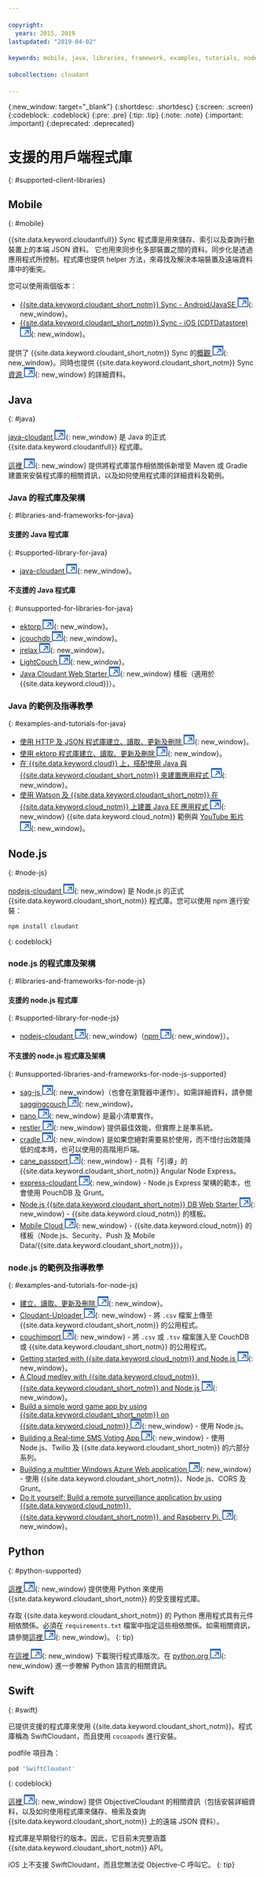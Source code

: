 ```yaml
---

copyright:
  years: 2015, 2019
lastupdated: "2019-04-02"

keywords: mobile, java, libraries, framework, examples, tutorials, node.js, python, swift

subcollection: cloudant

---
```


{:new_window: target="_blank"}
{:shortdesc: .shortdesc}
{:screen: .screen}
{:codeblock: .codeblock}
{:pre: .pre}
{:tip: .tip}
{:note: .note}
{:important: .important}
{:deprecated: .deprecated}

<!-- Acrolinx: 2017-05-10 -->

# 支援的用戶端程式庫
{: #supported-client-libraries}

## Mobile
{: #mobile}

{{site.data.keyword.cloudantfull}} Sync 程式庫是用來儲存、索引以及查詢行動裝置上的本端 JSON 資料。
它也用來同步化多部裝置之間的資料。同步化是透過應用程式所控制。程式庫也提供 helper 方法，來尋找及解決本端裝置及遠端資料庫中的衝突。

您可以使用兩個版本：

-   [{{site.data.keyword.cloudant_short_notm}} Sync - Android/JavaSE ![外部鏈結圖示](../images/launch-glyph.svg "外部鏈結圖示")](https://github.com/cloudant/sync-android){: new_window}。
-   [{{site.data.keyword.cloudant_short_notm}} Sync - iOS (CDTDatastore) ![外部鏈結圖示](../images/launch-glyph.svg "外部鏈結圖示")](https://github.com/cloudant/CDTDatastore){: new_window}。

提供了 {{site.data.keyword.cloudant_short_notm}} Sync 的[概觀 ![外部鏈結圖示](../images/launch-glyph.svg "外部鏈結圖示")](https://cloudant.com/product/cloudant-features/sync/){: new_window}。同時也提供 {{site.data.keyword.cloudant_short_notm}} Sync [資源 ![外部鏈結圖示](../images/launch-glyph.svg "外部鏈結圖示")](https://cloudant.com/cloudant-sync-resources/){: new_window} 的詳細資料。

## Java
{: #java}

[java-cloudant ![外部鏈結圖示](../images/launch-glyph.svg "外部鏈結圖示")](https://github.com/cloudant/java-cloudant){: new_window} 是 Java 的正式 {{site.data.keyword.cloudantfull}} 程式庫。

[這裡 ![外部鏈結圖示](../images/launch-glyph.svg "外部鏈結圖示")](https://github.com/cloudant/java-cloudant#installation-and-usage){: new_window} 提供將程式庫當作相依關係新增至 Maven 或 Gradle 建置來安裝程式庫的相關資訊，以及如何使用程式庫的詳細資料及範例。

### Java 的程式庫及架構
{: #libraries-and-frameworks-for-java}

#### 支援的 Java 程式庫
{: #supported-library-for-java}

-   [java-cloudant ![外部鏈結圖示](../images/launch-glyph.svg "外部鏈結圖示")](https://github.com/cloudant/java-cloudant){: new_window}。

#### 不支援的 Java 程式庫
{: #unsupported-for-libraries-for-java}

-   [ektorp ![外部鏈結圖示](../images/launch-glyph.svg "外部鏈結圖示")](https://helun.github.io/Ektorp/reference_documentation.html){: new_window}。
-   [jcouchdb ![外部鏈結圖示](../images/launch-glyph.svg "外部鏈結圖示")](http://code.google.com/p/jcouchdb/){: new_window}。
-   [jrelax ![外部鏈結圖示](../images/launch-glyph.svg "外部鏈結圖示")](https://github.com/isterin/jrelax){: new_window}。
-   [LightCouch ![外部鏈結圖示](../images/launch-glyph.svg "外部鏈結圖示")](http://www.lightcouch.org/){: new_window}。
-   [Java Cloudant Web Starter ![外部鏈結圖示](../images/launch-glyph.svg "外部鏈結圖示")](https://ace.ng.bluemix.net/#/store/cloudOEPaneId=store&appTemplateGuid=CloudantJavaBPTemplate&fromCatalog=true){: new_window} 樣板（適用於 {{site.data.keyword.cloud}}）。

### Java 的範例及指導教學
{: #examples-and-tutorials-for-java}

-   [使用 HTTP 及 JSON 程式庫建立、讀取、更新及刪除 ![外部鏈結圖示](../images/launch-glyph.svg "外部鏈結圖示")](https://github.com/cloudant/haengematte/tree/master/java){: new_window}。
-   [使用 ektorp 程式庫建立、讀取、更新及刪除 ![外部鏈結圖示](../images/launch-glyph.svg "外部鏈結圖示")](https://github.com/cloudant/haengematte/tree/master/java/CrudWithEktorp){: new_window}。
-   [在 {{site.data.keyword.cloud}} 上，搭配使用 Java 與 {{site.data.keyword.cloudant_short_notm}} 來建置應用程式 ![外部鏈結圖示](../images/launch-glyph.svg "外部鏈結圖示")](https://cloudant.com/blog/building-apps-using-java-with-cloudant-on-ibm-bluemix/){: new_window}。
-   [使用 Watson 及 {{site.data.keyword.cloudant_short_notm}} 在 {{site.data.keyword.cloud_notm}} 上建置 Java EE 應用程式 ![外部鏈結圖示](../images/launch-glyph.svg "外部鏈結圖示")](https://developer.ibm.com/bluemix/2014/10/17/building-java-ee-app-ibm-bluemix-using-watson-cloudant/){: new_window} {{site.data.keyword.cloud_notm}} 範例與 [YouTube 影片 ![外部鏈結圖示](../images/launch-glyph.svg "外部鏈結圖示")](https://www.youtube.com/watch?feature=youtu.be&v=9AFMY6m0LIU&app=desktop){: new_window}。


## Node.js
{: #node-js}

[nodejs-cloudant ![外部鏈結圖示](../images/launch-glyph.svg "外部鏈結圖示")](https://github.com/cloudant/nodejs-cloudant){: new_window} 是 Node.js 的正式 {{site.data.keyword.cloudant_short_notm}} 程式庫。您可以使用 npm 進行安裝：

```sh
npm install cloudant
```
{: codeblock}

### node.js 的程式庫及架構
{: #libraries-and-frameworks-for-node-js}

#### 支援的 node.js 程式庫
{: #supported-library-for-node-js}

-   [nodejs-cloudant ![外部鏈結圖示](../images/launch-glyph.svg "外部鏈結圖示")](https://github.com/cloudant/nodejs-cloudant){: new_window}（[npm ![外部鏈結圖示](../images/launch-glyph.svg "外部鏈結圖示")](https://www.npmjs.com/package/@cloudant/cloudant){: new_window}）。

#### 不支援的 node.js 程式庫及架構
{: #unsupported-libraries-and-frameworks-for-node-js-supported}

-   [sag-js ![外部鏈結圖示](../images/launch-glyph.svg "外部鏈結圖示")](https://github.com/sbisbee/sag-js){: new_window}（也會在瀏覽器中運作）。如需詳細資料，請參閱 [saggingcouch ![外部鏈結圖示](../images/launch-glyph.svg "外部鏈結圖示")](https://github.com/sbisbee/saggingcouch.com){: new_window}。
-   [nano ![外部鏈結圖示](../images/launch-glyph.svg "外部鏈結圖示")](https://github.com/dscape/nano){: new_window} 是最小清單實作。
-   [restler ![外部鏈結圖示](../images/launch-glyph.svg "外部鏈結圖示")](https://github.com/danwrong/restler){: new_window} 提供最佳效能，但實際上是準系統。
-   [cradle ![外部鏈結圖示](../images/launch-glyph.svg "外部鏈結圖示")](https://github.com/flatiron/cradle){: new_window} 是如果您絕對需要易於使用，而不惜付出效能降低的成本時，也可以使用的高階用戶端。
-   [cane_passport ![外部鏈結圖示](../images/launch-glyph.svg "外部鏈結圖示")](https://github.com/ddemichele/cane_passport){: new_window} - 具有「引導」的 {{site.data.keyword.cloudant_short_notm}} Angular Node Express。
-   [express-cloudant ![外部鏈結圖示](../images/launch-glyph.svg "外部鏈結圖示")](https://github.com/cloudant-labs/express-cloudant){: new_window} - Node.js Express 架構的範本，也會使用 PouchDB 及 Grunt。
-   [Node.js {{site.data.keyword.cloudant_short_notm}} DB Web Starter ![外部鏈結圖示](../images/launch-glyph.svg "外部鏈結圖示")](https://ace.ng.bluemix.net/#/store/cloudOEPaneId=store&appTemplateGuid=nodejscloudantbp&fromCatalog=true){: new_window} - {{site.data.keyword.cloud_notm}} 的樣板。
-   [Mobile Cloud ![外部鏈結圖示](../images/launch-glyph.svg "外部鏈結圖示")](https://ace.ng.bluemix.net/#/store/cloudOEPaneId=store&appTemplateGuid=mobileBackendStarter&fromCatalog=true){: new_window} - {{site.data.keyword.cloud_notm}} 的樣板（Node.js、Security、Push 及 Mobile Data/{{site.data.keyword.cloudant_short_notm}}）。

### node.js 的範例及指導教學
{: #examples-and-tutorials-for-node-js}

-   [建立、讀取、更新及刪除 ![外部鏈結圖示](../images/launch-glyph.svg "外部鏈結圖示")](https://github.com/cloudant/haengematte/tree/master/nodejs){: new_window}。
-   [Cloudant-Uploader ![外部鏈結圖示](../images/launch-glyph.svg "外部鏈結圖示")](https://github.com/garbados/Cloudant-Uploader){: new_window} - 將 `.csv` 檔案上傳至 {{site.data.keyword.cloudant_short_notm}} 的公用程式。
-   [couchimport ![外部鏈結圖示](../images/launch-glyph.svg "外部鏈結圖示")](https://github.com/glynnbird/couchimport){: new_window} - 將 `.csv` 或 `.tsv` 檔案匯入至 CouchDB 或 {{site.data.keyword.cloudant_short_notm}} 的公用程式。
-   [Getting started with {{site.data.keyword.cloud_notm}} and Node.js ![外部鏈結圖示](../images/launch-glyph.svg "外部鏈結圖示")](http://thoughtsoncloud.com/2014/07/getting-started-ibm-bluemix-node-js/){: new_window}。
-   [A Cloud medley with {{site.data.keyword.cloud_notm}}, {{site.data.keyword.cloudant_short_notm}} and Node.js ![外部鏈結圖示](../images/launch-glyph.svg "外部鏈結圖示")](https://gigadom.wordpress.com/2014/08/15/a-cloud-medley-with-ibm-bluemix-cloudant-db-and-node-js/){: new_window}。
-   [Build a simple word game app by using {{site.data.keyword.cloudant_short_notm}} on {{site.data.keyword.cloud_notm}} ![外部鏈結圖示](../images/launch-glyph.svg "外部鏈結圖示")](http://www.ibm.com/developerworks/cloud/library/cl-guesstheword-app/index.html?ca=drs-){: new_window} - 使用 Node.js。
-   [Building a Real-time SMS Voting App ![外部鏈結圖示](../images/launch-glyph.svg "外部鏈結圖示")](https://www.twilio.com/blog/2012/09/building-a-real-time-sms-voting-app-part-1-node-js-couchdb.html){: new_window} - 使用 Node.js、Twilio 及 {{site.data.keyword.cloudant_short_notm}} 的六部分系列。
-   [Building a multitier Windows Azure Web application ![外部鏈結圖示](../images/launch-glyph.svg "外部鏈結圖示")](https://www.ampower.me/article/CouchDB/Tutorial-Building-a-Multi-Tier-Windows-Azure-Web-application-use-Cloudants-Couchdb-as-a-Service-node-94-409665?eqs=Z2NWNlltTmlUWStWcHdEWENWc3UxdmowREpiMjlGUVpKajJOZGJpSlVkemlPS2oxa0YxZE5BPT0=){: new_window} - 使用 {{site.data.keyword.cloudant_short_notm}}、Node.js、CORS 及 Grunt。
-   [Do it yourself: Build a remote surveillance application by using {{site.data.keyword.cloud_notm}}, {{site.data.keyword.cloudant_short_notm}}, and Raspberry Pi. ![外部鏈結圖示](../images/launch-glyph.svg "外部鏈結圖示")](http://www.ibm.com/developerworks/library/ba-remoteservpi-app/index.html){: new_window}。

## Python
{: #python-supported}

[這裡 ![外部鏈結圖示](../images/launch-glyph.svg "外部鏈結圖示")](https://github.com/cloudant/python-cloudant){: new_window} 提供使用 Python 來使用 {{site.data.keyword.cloudant_short_notm}} 的受支援程式庫。

存取 {{site.data.keyword.cloudant_short_notm}} 的 Python 應用程式具有元件相依關係。必須在 `requirements.txt` 檔案中指定這些相依關係。如需相關資訊，請參閱[這裡 ![外部鏈結圖示](../images/launch-glyph.svg "外部鏈結圖示")](https://pip.readthedocs.io/en/1.1/requirements.html){: new_window}。
{: tip}

在[這裡 ![外部鏈結圖示](../images/launch-glyph.svg "外部鏈結圖示")](https://pypi.python.org/pypi/cloudant/){: new_window} 下載現行程式庫版次。在 [python.org ![外部鏈結圖示](../images/launch-glyph.svg "外部鏈結圖示")](https://www.python.org/about/){: new_window} 進一步瞭解 Python 語言的相關資訊。 

## Swift
{: #swift}

已提供支援的程式庫來使用 {{site.data.keyword.cloudant_short_notm}}。程式庫稱為 SwiftCloudant，而且使用 `cocoapods` 進行安裝。

podfile 項目為：

```sh
pod 'SwiftCloudant'
```
{: codeblock}

[這裡 ![外部鏈結圖示](../images/launch-glyph.svg "外部鏈結圖示")](https://github.com/cloudant/swift-cloudant){: new_window} 提供 ObjectiveCloudant 的相關資訊（包括安裝詳細資料，以及如何使用程式庫來儲存、檢索及查詢 {{site.data.keyword.cloudant_short_notm}} 上的遠端 JSON 資料）。

程式庫是早期發行的版本。因此，它目前未完整涵蓋 {{site.data.keyword.cloudant_short_notm}} API。 

iOS 上不支援 SwiftCloudant，而且您無法從 Objective-C 呼叫它。
{: tip}
